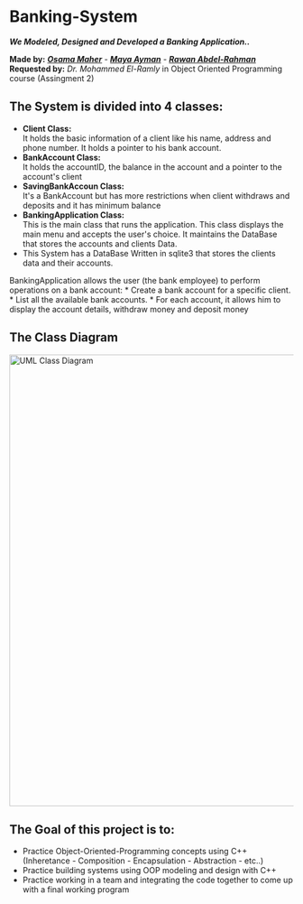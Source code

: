 # Banking-System
 
***We Modeled, Designed and Developed a Banking Application..***    

**Made by:** [***Osama Maher***](https://github.com/osama392maher) -
[***Maya Ayman***](https://github.com/MayaZayn) -
[***Rawan Abdel-Rahman***](https://github.com/Rawanyounis123)     
**Requested by:** *Dr. Mohammed El-Ramly* in Object Oriented Programming course (Assingment 2)

## The System is divided into 4 classes:   
* **Client Class:**   
It holds the basic information of a client like his name, address and phone number. It holds a pointer to his bank account.
* **BankAccount Class:**  
It holds the accountID, the balance in the account and a pointer to the account's client
* **SavingBankAccoun Class:**  
It's a BankAccount but has more restrictions when client withdraws and deposits and it has minimum balance
* **BankingApplication Class:**  
This is the main class that runs the application. This class displays the main menu and accepts the user's choice. It maintains the DataBase that stores the accounts and clients Data. 
* This System has a DataBase Written in sqlite3 that stores the clients data and their accounts.

BankingApplication allows the user (the bank employee) to perform operations on a bank account:
     * Create a bank account for a specific client.
     * List all the available bank accounts.
     * For each account, it allows him to display the account details, withdraw money and deposit money 
 ## The Class Diagram
<img src="https://user-images.githubusercontent.com/47755776/204836967-400c5a71-2bce-4cfb-9209-5398ecd49ac6.jpg" alt="UML Class Diagram" width="800"/>

## The Goal of this project is to:
* Practice Object-Oriented-Programming concepts using C++ (Inheretance - Composition - Encapsulation - Abstraction - etc..) 
* Practice building systems using OOP modeling and design with C++
* Practice working in a team and integrating the code together to come up with a final working program
